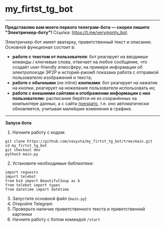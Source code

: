 # my_firtst_tg_bot
____
**Представляю вам моего первого телеграм-бота — скорее пишите "Электричкер-боту"!** Ссылка: https://t.me/verymonty_bot.

Электричкер-бот имеет аватарку, приветственный текст и описание. Основной функционал состоит в:

- **работе с текстом от пользователя**: бот реагирует на вводимые команды / ключевые слова, отвечает на любое сообщение, что создаёт user-friendly атмосферу; на примере информации об электропоезде ЭР2Р и историй-ржомб показана работа с отправкой пользователю изображений и текста;
- **работе с обычными** (не inline) **кнопками**: бот реагирует на нажатие на кнопки, реагирует на нежелание пользователя использовать их;
- **работе с внешними сайтами и отображении информации с них пользователю**: расписание берётся не из сохранённых на компьютере данных, а с сайта [поездато](http://poezdato.net), т.е. оно автоматически обновляется, учитывая малейшие изменения в графике.
____
**Запуск бота**
1. Начните работу с кодом:
```
git clone https://github.com/vasyuta/my_firtst_tg_bot/tree/main.git
cd my_firtst_tg_bot
git checkout dev
python3 main.py
```
2. Установите необходимые библиотеки:
```
import requests
import telebot
from bs4 import BeautifulSoup as b
from telebot import types
from datetime import datetime
```
3. Запустите основной файл (`main.py`)
4. Откройте Telegram
5. Проверьте наличие приветственного текста и приветственной картинки
6. Начните работу с ботом командой `/start`
